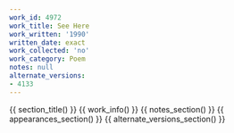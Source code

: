 ```yaml
---
work_id: 4972
work_title: See Here
work_written: '1990'
written_date: exact
work_collected: 'no'
work_category: Poem
notes: null
alternate_versions:
- 4133
---
```


{{ section_title() }}
{{ work_info() }}
{{ notes_section() }}
{{ appearances_section() }}
{{ alternate_versions_section() }}